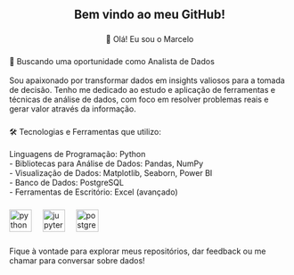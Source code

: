 <h2 align="center">Bem vindo ao meu GitHub!</h2>

###

<p align="center">👋 Olá! Eu sou o Marcelo</p>

###

<p align="left">🎯 Buscando uma oportunidade como Analista de Dados<br><br>Sou apaixonado por transformar dados em insights valiosos para a tomada de decisão. Tenho me dedicado ao estudo e aplicação de ferramentas e técnicas de análise de dados, com foco em resolver problemas reais e gerar valor através da informação.</p>

###

<p align="left">🛠️ Tecnologias e Ferramentas que utilizo:<br><br>Linguagens de Programação: Python<br>- Bibliotecas para Análise de Dados: Pandas, NumPy<br>- Visualização de Dados: Matplotlib, Seaborn, Power BI<br>- Banco de Dados: PostgreSQL<br>- Ferramentas de Escritório: Excel (avançado)</p>

###

<div align="left">
  <img src="https://cdn.jsdelivr.net/gh/devicons/devicon/icons/python/python-original.svg" height="40" alt="python logo"  />
  <img width="12" />
  <img src="https://cdn.jsdelivr.net/gh/devicons/devicon/icons/jupyter/jupyter-original.svg" height="40" alt="jupyter logo"  />
  <img width="12" />
  <img src="https://cdn.jsdelivr.net/gh/devicons/devicon/icons/postgresql/postgresql-original.svg" height="40" alt="postgresql logo"  />
</div>

###

<p align="left">Fique à vontade para explorar meus repositórios, dar feedback ou me chamar para conversar sobre dados!</p>

###
